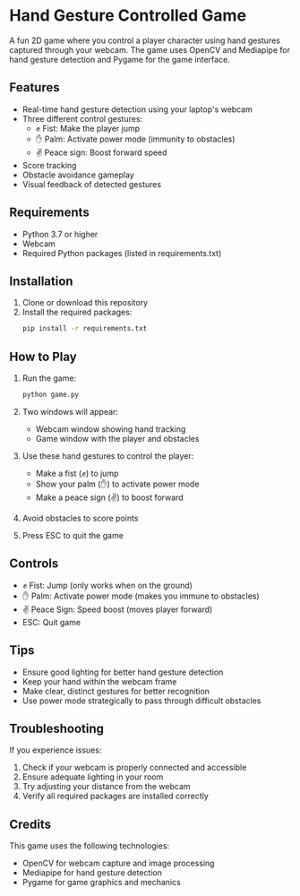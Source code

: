 # Hand Gesture Controlled Game

A fun 2D game where you control a player character using hand gestures captured through your webcam. The game uses OpenCV and Mediapipe for hand gesture detection and Pygame for the game interface.

## Features

- Real-time hand gesture detection using your laptop's webcam
- Three different control gestures:
  - ✊ Fist: Make the player jump
  - ✋ Palm: Activate power mode (immunity to obstacles)
  - ✌ Peace sign: Boost forward speed
- Score tracking
- Obstacle avoidance gameplay
- Visual feedback of detected gestures

## Requirements

- Python 3.7 or higher
- Webcam
- Required Python packages (listed in requirements.txt)

## Installation

1. Clone or download this repository
2. Install the required packages:
   ```bash
   pip install -r requirements.txt
   ```

## How to Play

1. Run the game:
   ```bash
   python game.py
   ```
2. Two windows will appear:
   - Webcam window showing hand tracking
   - Game window with the player and obstacles

3. Use these hand gestures to control the player:
   - Make a fist (✊) to jump
   - Show your palm (✋) to activate power mode
   - Make a peace sign (✌) to boost forward

4. Avoid obstacles to score points
5. Press ESC to quit the game

## Controls

- ✊ Fist: Jump (only works when on the ground)
- ✋ Palm: Activate power mode (makes you immune to obstacles)
- ✌ Peace Sign: Speed boost (moves player forward)
- ESC: Quit game

## Tips

- Ensure good lighting for better hand gesture detection
- Keep your hand within the webcam frame
- Make clear, distinct gestures for better recognition
- Use power mode strategically to pass through difficult obstacles

## Troubleshooting

If you experience issues:

1. Check if your webcam is properly connected and accessible
2. Ensure adequate lighting in your room
3. Try adjusting your distance from the webcam
4. Verify all required packages are installed correctly

## Credits

This game uses the following technologies:
- OpenCV for webcam capture and image processing
- Mediapipe for hand gesture detection
- Pygame for game graphics and mechanics